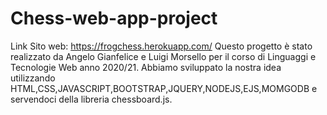 # Chess-web-app-project
Link Sito web: https://frogchess.herokuapp.com/ 
Questo progetto è stato realizzato da Angelo Gianfelice e
Luigi Morsello per il corso di  Linguaggi e Tecnologie Web anno 2020/21.
Abbiamo sviluppato la nostra idea utilizzando HTML,CSS,JAVASCRIPT,BOOTSTRAP,JQUERY,NODEJS,EJS,MOMGODB e
servendoci della libreria chessboard.js.
